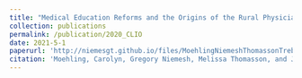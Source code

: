 ```yaml
---
title: "Medical Education Reforms and the Origins of the Rural Physician Shortage (with Carolyn Moehling, Melissa Thomasson, and Jaret Treber)"
collection: publications
permalink: /publication/2020_CLIO
date: 2021-5-1
paperurl: 'http://niemesgt.github.io/files/MoehlingNiemeshThomassonTreber2019.pdf'
citation: 'Moehling, Carolyn, Gregory Niemesh, Melissa Thomasson, and Jaret Treber. (2020). &quot;Medical Education Reforms and the Origins of the Rural Physician Shortage&quot;, <i>Cliometrica</i>, 14(1).'
---
```


